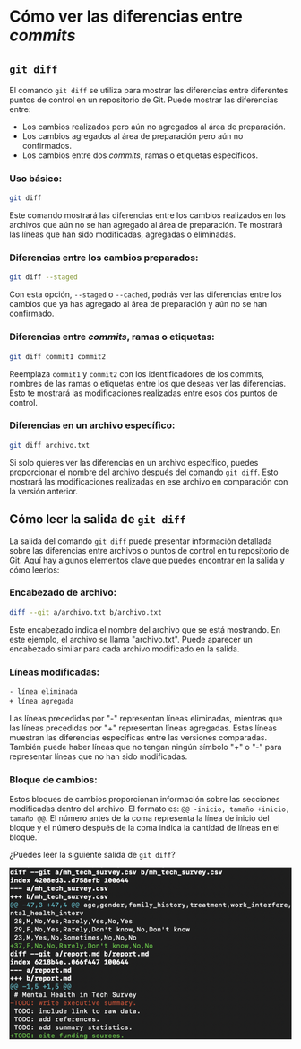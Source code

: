 # Cómo ver las diferencias entre *commits*

## `git diff`

El comando `git diff` se utiliza para mostrar las diferencias entre diferentes puntos de control en un repositorio de Git. Puede mostrar las diferencias entre:

- Los cambios realizados pero aún no agregados al área de preparación.
- Los cambios agregados al área de preparación pero aún no confirmados.
- Los cambios entre dos *commits*, ramas o etiquetas específicos.

### Uso básico:

```bash
git diff
```

Este comando mostrará las diferencias entre los cambios realizados en los archivos que aún no se han agregado al área de preparación. Te mostrará las líneas que han sido modificadas, agregadas o eliminadas.

### Diferencias entre los cambios preparados:

```bash
git diff --staged
```

Con esta opción, `--staged` o `--cached`, podrás ver las diferencias entre los cambios que ya has agregado al área de preparación y aún no se han confirmado.

### Diferencias entre *commits*, ramas o etiquetas:

```bash
git diff commit1 commit2
```

Reemplaza `commit1` y `commit2` con los identificadores de los commits, nombres de las ramas o etiquetas entre los que deseas ver las diferencias. Esto te mostrará las modificaciones realizadas entre esos dos puntos de control.

### Diferencias en un archivo específico:

```bash
git diff archivo.txt
```

Si solo quieres ver las diferencias en un archivo específico, puedes proporcionar el nombre del archivo después del comando `git diff`. Esto mostrará las modificaciones realizadas en ese archivo en comparación con la versión anterior.

## Cómo leer la salida de `git diff`

La salida del comando `git diff` puede presentar información detallada sobre las diferencias entre archivos o puntos de control en tu repositorio de Git. Aquí hay algunos elementos clave que puedes encontrar en la salida y cómo leerlos:

### Encabezado de archivo: 

```bash
diff --git a/archivo.txt b/archivo.txt
```

Este encabezado indica el nombre del archivo que se está mostrando. En este ejemplo, el archivo se llama "archivo.txt". Puede aparecer un encabezado similar para cada archivo modificado en la salida.

### Líneas modificadas:

```bash
- línea eliminada
+ línea agregada
```

Las líneas precedidas por "-" representan líneas eliminadas, mientras que las líneas precedidas por "+" representan líneas agregadas. Estas líneas muestran las diferencias específicas entre las versiones comparadas. También puede haber líneas que no tengan ningún símbolo "+" o "-" para representar líneas que no han sido modificadas.

### Bloque de cambios:

Estos bloques de cambios proporcionan información sobre las secciones modificadas dentro del archivo. El formato es: `@@ -inicio, tamaño +inicio, tamaño @@`. El número antes de la coma representa la línea de inicio del bloque y el número después de la coma indica la cantidad de líneas en el bloque.

¿Puedes leer la siguiente salida de `git diff`?

![](images/git_diff_output.png)


